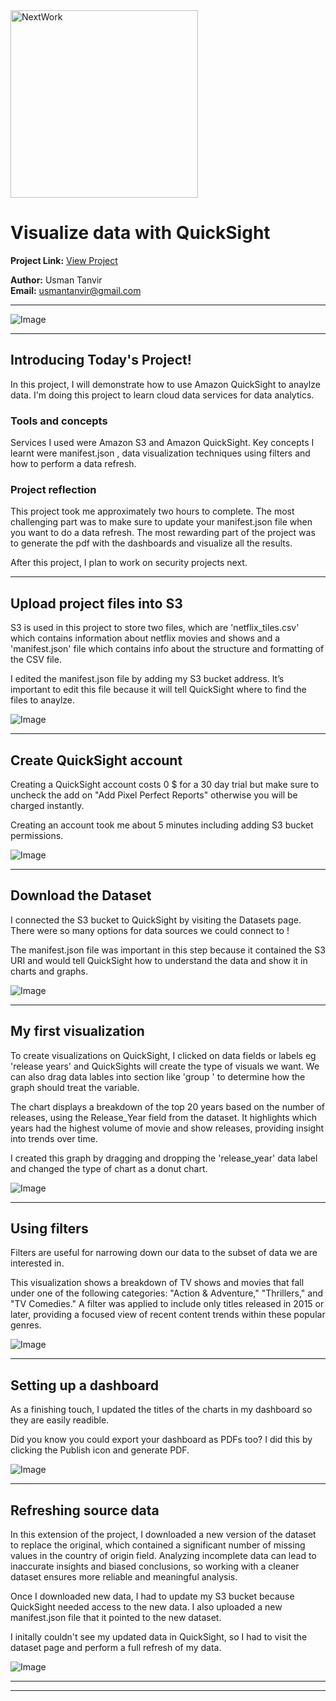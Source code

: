 <img src="https://cdn.prod.website-files.com/677c400686e724409a5a7409/6790ad949cf622dc8dcd9fe4_nextwork-logo-leather.svg" alt="NextWork" width="300" />

# Visualize data with QuickSight

**Project Link:** [View Project](http://learn.nextwork.org/projects/aws-analytics-quicksight)

**Author:** Usman Tanvir  
**Email:** usmantanvir@gmail.com

---

![Image](http://learn.nextwork.org/restful_green_glamorous_manatee/uploads/aws-analytics-quicksight_6c7f7ef0)

---

## Introducing Today's Project!

In this project, I will demonstrate how to use Amazon QuickSight to anaylze data. I'm doing this project to learn cloud data services for data analytics.

### Tools and concepts

Services I used were Amazon S3 and Amazon QuickSight. Key concepts I learnt were manifest.json , data visualization techniques using filters and how to perform a data refresh.

### Project reflection

This project took me approximately two hours to complete. The most challenging part was to make sure to update your manifest.json file when you want to do a data refresh. The most rewarding part of the project was to generate the pdf with the dashboards and visualize all the results.

After this project, I plan to work on security projects next.

---

## Upload project files into S3

S3 is used in this project to store two files, which are 'netflix_tiles.csv' which contains information about netflix movies and shows and a 'manifest.json' file which contains info about the structure and formatting of the CSV file.

I edited the manifest.json file by adding my S3 bucket address. It’s important to edit this file because it will tell QuickSight where to find the files to anaylze. 

![Image](http://learn.nextwork.org/restful_green_glamorous_manatee/uploads/aws-analytics-quicksight_3c3cd85a)

---

## Create QuickSight account

Creating a QuickSight account costs 0 $ for a 30 day trial but make sure to uncheck the add on "Add Pixel Perfect Reports" otherwise you will be charged instantly.

Creating an account took me about 5 minutes including adding S3 bucket permissions.

![Image](http://learn.nextwork.org/restful_green_glamorous_manatee/uploads/aws-analytics-quicksight_f4ab4214)

---

## Download the Dataset

I connected the S3 bucket to QuickSight by visiting the Datasets page. There were so many options for data sources we could connect to !

The manifest.json file was important in this step because it contained the S3 URI and would tell QuickSight how to understand the data and show it in charts and graphs.

![Image](http://learn.nextwork.org/restful_green_glamorous_manatee/uploads/aws-analytics-quicksight_6f874996)

---

## My first visualization

To create visualizations on QuickSight, I clicked on data fields or labels eg 'release years' and QuickSights will create the type of visuals we want. We can also drag data lables into section like 'group ' to determine how the graph should treat the variable.

The chart displays a breakdown of the top 20 years based on the number of releases, using the Release_Year field from the dataset. It highlights which years had the highest volume of movie and show releases, providing insight into trends over time.

I created this graph by dragging and dropping the 'release_year' data label and changed the type of chart as a donut chart.

![Image](http://learn.nextwork.org/restful_green_glamorous_manatee/uploads/aws-analytics-quicksight_aff3aad7)

---

## Using filters

Filters are useful for  narrowing down our data to the subset of data we are interested in. 

This visualization shows a breakdown of TV shows and movies that fall under one of the following categories: "Action & Adventure," "Thrillers," and "TV Comedies." A filter was applied to include only titles released in 2015 or later, providing a focused view of recent content trends within these popular genres.

![Image](http://learn.nextwork.org/restful_green_glamorous_manatee/uploads/aws-analytics-quicksight_c32248c5)

---

## Setting up a dashboard

As a finishing touch, I updated the titles of the charts in my dashboard so they are easily readible.

Did you know you could export your dashboard as PDFs too? I did this by clicking the Publish icon and generate PDF.

![Image](http://learn.nextwork.org/restful_green_glamorous_manatee/uploads/aws-analytics-quicksight_6c7f7ef0)

---

## Refreshing source data

In this extension of the project, I downloaded a new version of the dataset to replace the original, which contained a significant number of missing values in the country of origin field. Analyzing incomplete data can lead to inaccurate insights and biased conclusions, so working with a cleaner dataset ensures more reliable and meaningful analysis.

Once I downloaded new data, I had to update my S3 bucket because QuickSight needed access to the new data. I also uploaded a new manifest.json file that it pointed to the new dataset.

I initally couldn't see my updated data in QuickSight, so I had to visit the dataset page and perform a full refresh of my data.

![Image](http://learn.nextwork.org/restful_green_glamorous_manatee/uploads/aws-analytics-quicksight_86415f4e3)

---

---
